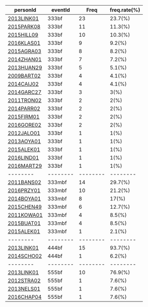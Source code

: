 |  personId|  eventId|  Freq|  freq.rate(%) |
| --------| --------| --------| --------|
|  [2013LINK01](https://www.worldcubeassociation.org/persons/2013LINK01)|  333bf|  23|  23.7(%) |
|  [2015PARK08](https://www.worldcubeassociation.org/persons/2015PARK08)|  333bf|  11|  11.3(%) |
|  [2015HILL09](https://www.worldcubeassociation.org/persons/2015HILL09)|  333bf|  10|  10.3(%) |
|  [2016KLAS01](https://www.worldcubeassociation.org/persons/2016KLAS01)|  333bf|  9|  9.2(%) |
|  [2015AGRA03](https://www.worldcubeassociation.org/persons/2015AGRA03)|  333bf|  8|  8.2(%) |
|  [2014ZHAN01](https://www.worldcubeassociation.org/persons/2014ZHAN01)|  333bf|  7|  7.2(%) |
|  [2013HUAN29](https://www.worldcubeassociation.org/persons/2013HUAN29)|  333bf|  5|  5.1(%) |
|  [2009BART02](https://www.worldcubeassociation.org/persons/2009BART02)|  333bf|  4|  4.1(%) |
|  [2014CAIJ02](https://www.worldcubeassociation.org/persons/2014CAIJ02)|  333bf|  4|  4.1(%) |
|  [2014GARC27](https://www.worldcubeassociation.org/persons/2014GARC27)|  333bf|  3|  3(%) |
|  [2011TRON02](https://www.worldcubeassociation.org/persons/2011TRON02)|  333bf|  2|  2(%) |
|  [2014PARR02](https://www.worldcubeassociation.org/persons/2014PARR02)|  333bf|  2|  2(%) |
|  [2015FIRM01](https://www.worldcubeassociation.org/persons/2015FIRM01)|  333bf|  2|  2(%) |
|  [2016GORE02](https://www.worldcubeassociation.org/persons/2016GORE02)|  333bf|  2|  2(%) |
|  [2012JALO01](https://www.worldcubeassociation.org/persons/2012JALO01)|  333bf|  1|  1(%) |
|  [2013AOYA01](https://www.worldcubeassociation.org/persons/2013AOYA01)|  333bf|  1|  1(%) |
|  [2015ALEK01](https://www.worldcubeassociation.org/persons/2015ALEK01)|  333bf|  1|  1(%) |
|  [2016LIND01](https://www.worldcubeassociation.org/persons/2016LIND01)|  333bf|  1|  1(%) |
|  [2016MART29](https://www.worldcubeassociation.org/persons/2016MART29)|  333bf|  1|  1(%) |
| --------| --------| --------| --------|
|  [2011BANS02](https://www.worldcubeassociation.org/persons/2011BANS02)|  333mbf|  14|  29.7(%) |
|  [2016PRZY01](https://www.worldcubeassociation.org/persons/2016PRZY01)|  333mbf|  10|  21.2(%) |
|  [2014BOYA01](https://www.worldcubeassociation.org/persons/2014BOYA01)|  333mbf|  8|  17(%) |
|  [2015CHEN49](https://www.worldcubeassociation.org/persons/2015CHEN49)|  333mbf|  6|  12.7(%) |
|  [2011KOWA01](https://www.worldcubeassociation.org/persons/2011KOWA01)|  333mbf|  4|  8.5(%) |
|  [2015BUAT01](https://www.worldcubeassociation.org/persons/2015BUAT01)|  333mbf|  4|  8.5(%) |
|  [2015ALEK01](https://www.worldcubeassociation.org/persons/2015ALEK01)|  333mbf|  1|  2.1(%) |
| --------| --------| --------| --------|
|  [2013LINK01](https://www.worldcubeassociation.org/persons/2013LINK01)|  444bf|  15|  93.7(%) |
|  [2014SCHO02](https://www.worldcubeassociation.org/persons/2014SCHO02)|  444bf|  1|  6.2(%) |
| --------| --------| --------| --------|
|  [2013LINK01](https://www.worldcubeassociation.org/persons/2013LINK01)|  555bf|  10|  76.9(%) |
|  [2012STRA02](https://www.worldcubeassociation.org/persons/2012STRA02)|  555bf|  1|  7.6(%) |
|  [2013NELS01](https://www.worldcubeassociation.org/persons/2013NELS01)|  555bf|  1|  7.6(%) |
|  [2016CHAP04](https://www.worldcubeassociation.org/persons/2016CHAP04)|  555bf|  1|  7.6(%) |
